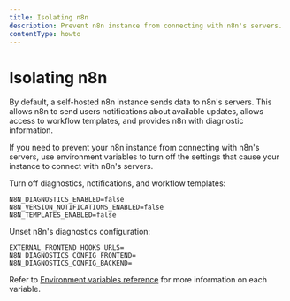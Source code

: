 ```yaml
---
title: Isolating n8n
description: Prevent n8n instance from connecting with n8n's servers. 
contentType: howto
---
```


# Isolating n8n

By default, a self-hosted n8n instance sends data to n8n's servers. This allows n8n to send users notifications about available updates, allows access to workflow templates, and provides n8n with diagnostic information. 

If you need to prevent your n8n instance from connecting with n8n's servers, use environment variables to turn off the settings that cause your instance to connect with n8n's servers.

Turn off diagnostics, notifications, and workflow templates:

```
N8N_DIAGNOSTICS_ENABLED=false
N8N_VERSION_NOTIFICATIONS_ENABLED=false
N8N_TEMPLATES_ENABLED=false
```

Unset n8n's diagnostics configuration:

```
EXTERNAL_FRONTEND_HOOKS_URLS=
N8N_DIAGNOSTICS_CONFIG_FRONTEND=
N8N_DIAGNOSTICS_CONFIG_BACKEND=
```

Refer to [Environment variables reference](/hosting/configuration/environment-variables/) for more information on each variable.
